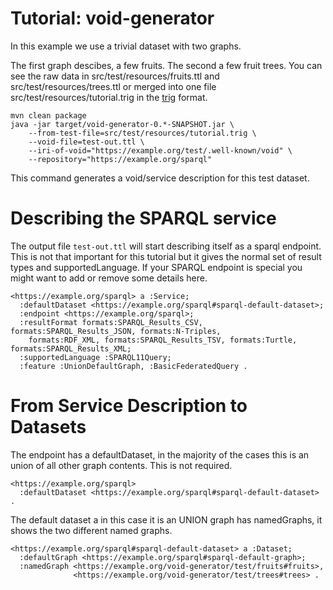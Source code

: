 # Tutorial: void-generator

In this example we use a trivial dataset with two graphs.

The first graph descibes, a few fruits. The second a few fruit trees.
You can see the raw data in src/test/resources/fruits.ttl and src/test/resources/trees.ttl
or merged into one file src/test/resources/tutorial.trig in the [trig](https://www.w3.org/TR/trig/) format.

 

```sparql
mvn clean package
java -jar target/void-generator-0.*-SNAPSHOT.jar \
    --from-test-file=src/test/resources/tutorial.trig \
    --void-file=test-out.ttl \
    --iri-of-void="https://example.org/test/.well-known/void" \
    --repository="https://example.org/sparql"
```

This command generates a void/service description for this test dataset.

# Describing the SPARQL service

The output file `test-out.ttl` will start describing itself as a sparql endpoint.
This is not that important for this tutorial but it gives the normal set of result types and
supportedLanguage. If your SPARQL endpoint is special you might want to add or remove some details 
here.

```turtle
<https://example.org/sparql> a :Service;
  :defaultDataset <https://example.org/sparql#sparql-default-dataset>;
  :endpoint <https://example.org/sparql>;
  :resultFormat formats:SPARQL_Results_CSV, formats:SPARQL_Results_JSON, formats:N-Triples,
    formats:RDF_XML, formats:SPARQL_Results_TSV, formats:Turtle, formats:SPARQL_Results_XML;
  :supportedLanguage :SPARQL11Query;
  :feature :UnionDefaultGraph, :BasicFederatedQuery .
```

# From Service Description to Datasets

The endpoint has a defaultDataset, in the majority of the cases this is an union of all other
graph contents. This is not required.

```turtle
<https://example.org/sparql>
  :defaultDataset <https://example.org/sparql#sparql-default-dataset> .
```

The default dataset a in this case it is an UNION graph has namedGraphs,
it shows the two different named graphs.

```turtle
<https://example.org/sparql#sparql-default-dataset> a :Dataset;
  :defaultGraph <https://example.org/sparql#sparql-default-graph>;
  :namedGraph <https://example.org/void-generator/test/fruits#fruits>, 
              <https://example.org/void-generator/test/trees#trees> .
```

